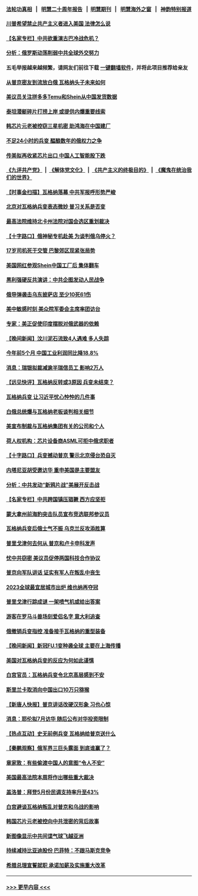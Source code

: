 #### [法轮功真相](https://github.com/gfw-breaker/truth/blob/master/README.md?t=0) &nbsp;&nbsp;|&nbsp;&nbsp; [明慧二十周年报告](https://github.com/gfw-breaker/mh-reports/blob/master/README.md?t=0) &nbsp;&nbsp;|&nbsp;&nbsp;[明慧期刊](https://github.com/gfw-breaker/mh-qikan) &nbsp;&nbsp;|&nbsp;&nbsp; [明慧海外之窗](https://github.com/gfw-breaker/mh-news/blob/master/README.md?t=0) &nbsp;&nbsp;|&nbsp;&nbsp; [神韵特别报道](https://github.com/gfw-breaker/mh-news/blob/master/shenyun.md?t=0)
#### [川普希望禁止共产主义者进入美国 法律怎么说](../pages/nsc418/n14024328.md?t=06290643) 
#### [【名家专栏】中共欲重演古巴冷战危机？](../pages/nsc418/n14024244.md?t=06290643) 
#### [分析：俄罗斯动荡削弱中共全球外交努力](../pages/nsc418/n14024391.md?t=06290643) 
#### 五毛举报越来越频繁，请网友们前往下载 [一键翻墙软件](https://github.com/gfw-breaker/ssr-accounts)，并将此项目推荐给亲友
#### [从普京密友到流放白俄 瓦格纳头子未来如何](../pages/nsc418/n14024413.md?t=06290643) 
#### [美议员关注拼多多Temu和Shein从中国发货数据](../pages/nsc418/n14024400.md?t=06290643) 
#### [泰坦潜艇碎片打捞上岸 或提供内爆重要线索](../pages/nsc418/n14024361.md?t=06290643) 
#### [韩芯片元老被控窃三星机密 助鸿海在中国建厂](../pages/nsc418/n14023756.md?t=06290643) 
#### [不足24小时的兵变 醖酿数年的俄权力之争](../pages/nsc418/n14024338.md?t=06290643) 
#### [传美拟再收紧芯片出口 中国人工智能股下跌](../pages/nsc418/n14024306.md?t=06290643) 
#### [《九评共产党》](https://github.com/begood0513/9ping.md/blob/master/README.md) &nbsp;|&nbsp; [《解体党文化》](../../../../jtdwh.md/blob/master/README.md)  &nbsp;|&nbsp; [《共产主义的终极目的》](../../../../gczydzjmd.md/blob/master/README.md) &nbsp;|&nbsp; [《魔鬼在统治我们的世界》](../../../../mgztzwmdsj.md/blob/master/README.md) 
#### [【时事金扫描】瓦格纳落幕 中共军报呼形势严峻](../pages/nsc418/n14024331.md?t=06290643) 
#### [北京对瓦格纳兵变表态微妙 普习关系是否变](../pages/nsc418/n14024161.md?t=06290643) 
#### [最高法院维持北卡州法院对国会选区重划裁决](../pages/nsc418/n14023653.md?t=06290643) 
#### [【十字路口】俄神秘专机赴美 为谈判俄乌停火？](../pages/nsc418/n14024262.md?t=06290643) 
#### [17岁司机死于交管 巴黎郊区现紧张局势](../pages/nsc418/n14024247.md?t=06290643) 
#### [美国网红参观Shein中国工厂后 集体翻车](../pages/nsc418/n14024265.md?t=06290643) 
#### [黑利强硬反共演讲：中共企图发动人民战争](../pages/nsc418/n14024162.md?t=06290643) 
#### [俄导弹袭击乌东披萨店 至少10死61伤](../pages/nsc418/n14024173.md?t=06290643) 
#### [美中敏感时刻 美众院军委会主席率团访台](../pages/nsc418/n14024129.md?t=06290643) 
#### [专家：美正促使印度摆脱对俄武器的依赖](../pages/nsc418/n14024081.md?t=06290643) 
#### [【晚间新闻】汶川泥石流致4人遇难 多人失踪](../pages/nsc418/n14024078.md?t=06290643) 
#### [今年前5个月 中国工业利润同比降18.8%](../pages/nsc418/n14023953.md?t=06290643) 
#### [消息：瑞银拟裁减逾半瑞信员工 影响2万人](../pages/nsc418/n14023942.md?t=06290643) 
#### [【远见快评】瓦格纳反转或3原因 兵变未结束？](../pages/nsc418/n14023786.md?t=06290643) 
#### [瓦格纳兵变 让习近平忧心忡忡的几件事](../pages/nsc418/n14023684.md?t=06290643) 
#### [白俄总统爆与瓦格纳老板谈判相关细节](../pages/nsc418/n14023629.md?t=06290643) 
#### [美宣布制裁与瓦格纳集团有关的公司和个人](../pages/nsc418/n14023753.md?t=06290643) 
#### [荷人权机构：芯片设备商ASML可拒中俄求职者](../pages/nsc418/n14023717.md?t=06290643) 
#### [【十字路口】兵变撼动普京 警示北京侵台恐自灭](../pages/nsc418/n14023496.md?t=06290643) 
#### [内塔尼亚胡受邀访华 重申美国是主要盟友](../pages/nsc418/n14023686.md?t=06290643) 
#### [分析：中共发动“新鸦片战”美展开反击战](../pages/nsc418/n14023665.md?t=06290643) 
#### [【名家专栏】中共跨国镇压猖獗 西方应坚拒](../pages/nsc418/n14023547.md?t=06290643) 
#### [蒙大拿州前海豹突击队员宣布竞选联邦参议员](../pages/nsc418/n14023480.md?t=06290643) 
#### [瓦格纳兵变后俄士气不振 乌克兰反攻添胜算](../pages/nsc418/n14023619.md?t=06290643) 
#### [普里戈津何去何从 普京和卢卡申科发声](../pages/nsc418/n14023623.md?t=06290643) 
#### [忧中共窃密 美议员促停两国科技合作协议](../pages/nsc418/n14023621.md?t=06290643) 
#### [普京向军队讲话 证实有军人在叛乱中丧生](../pages/nsc418/n14023620.md?t=06290643) 
#### [2023全球最宜居城市出炉 维也纳再夺冠](../pages/nsc418/n14023337.md?t=06290643) 
#### [普里戈津行踪成谜 一架喷气机或给出答案](../pages/nsc418/n14023500.md?t=06290643) 
#### [游客在罗马斗兽场刻爱侣名字 意大利追查](../pages/nsc418/n14023528.md?t=06290643) 
#### [俄撤销兵变指控 准备接手瓦格纳的重型装备](../pages/nsc418/n14023499.md?t=06290643) 
#### [【晚间新闻】新冠FU.1变种袭全球 主要在上海传播](../pages/nsc418/n14023399.md?t=06290643) 
#### [美国对瓦格纳兵变的反应为何如此谨慎](../pages/nsc418/n14023394.md?t=06290643) 
#### [白宫官员：瓦格纳兵变令北京高层感到不安](../pages/nsc418/n14023304.md?t=06290643) 
#### [斯里兰卡取消向中国出口10万只猕猴](../pages/nsc418/n14023220.md?t=06290643) 
#### [【新唐人快报】普京讲话改硬汉形象 习也心惊](../pages/nsc418/n14023165.md?t=06290643) 
#### [消息：耶伦拟7月访华 随后公布对华投资限制](../pages/nsc418/n14023251.md?t=06290643) 
#### [【热点互动】史无前例兵变 瓦格纳给普京送什么](../pages/nsc418/n14023160.md?t=06290643) 
#### [【秦鹏观察】俄军界三巨头露面 到底谁赢了？](../pages/nsc418/n14023122.md?t=06290643) 
#### [章家敦：有些偷渡中国人的意图“令人不安”](../pages/nsc418/n14023192.md?t=06290643) 
#### [美国最高法院本周将作出哪些重大裁决](../pages/nsc418/n14023014.md?t=06290643) 
#### [盖洛普：拜登5月份民调支持率升至43%](../pages/nsc418/n14023135.md?t=06290643) 
#### [白宫避谈瓦格纳叛乱对普京和乌战的影响](../pages/nsc418/n14023097.md?t=06290643) 
#### [韩国芯片元老被控向中共泄密的背后故事](../pages/nsc418/n14023102.md?t=06290643) 
#### [新图像显示中共间谍气球飞越亚洲](../pages/nsc418/n14023077.md?t=06290643) 
#### [持续减持比亚迪股份 巴菲特：不跟马斯克竞争](../pages/nsc418/n14023026.md?t=06290643) 
#### [希腊总理宣誓就职 承诺加薪及实施重大改革](../pages/nsc418/n14022554.md?t=06290643) 

----
#### [ >>> 更早内容 <<< ](../indexes/nsc418-earlier.md)
